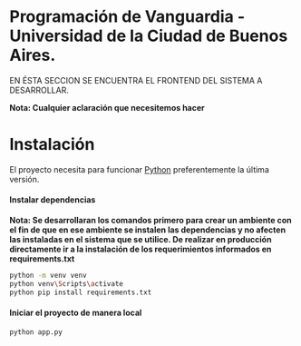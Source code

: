 # Programación de Vanguardia - Universidad de la Ciudad de Buenos Aires.

EN ÉSTA SECCION SE ENCUENTRA EL FRONTEND DEL SISTEMA A DESARROLLAR.

**Nota: Cualquier aclaración que necesitemos hacer**

# Instalación

El proyecto necesita para funcionar [Python](https://www.python.org/downloads/) preferentemente la última versión.

#### Instalar dependencias

**Nota: Se desarrollaran los comandos primero para crear un ambiente con el fin de que en ese ambiente se instalen las dependencias
y no afecten las instaladas en el sistema que se utilice. De realizar en producción directamente ir a la instalación de los requerimientos
informados en requirements.txt**

```bash
python -m venv venv
python venv\Scripts\activate
python pip install requirements.txt
```

#### Iniciar el proyecto de manera local

```bash
python app.py
```
